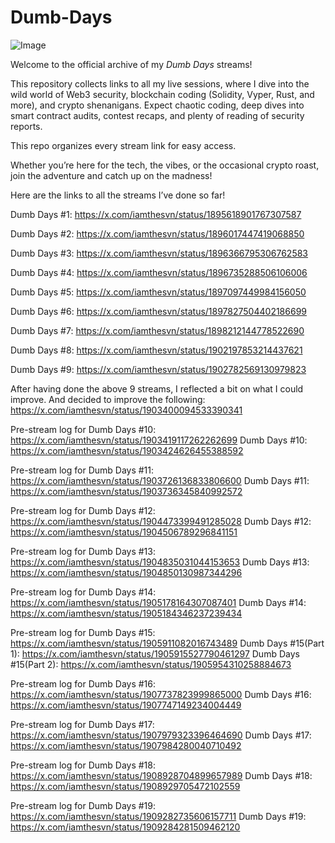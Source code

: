 # Dumb-Days

![Image](https://github.com/user-attachments/assets/5167a82f-6495-4c53-8a8f-bf6f6a26f37e)

Welcome to the official archive of my *Dumb Days* streams!

This repository collects links to all my live sessions, where I dive into the wild world of Web3 security, blockchain coding (Solidity, Vyper, Rust, and more), and crypto shenanigans. Expect chaotic coding, deep dives into smart contract audits, contest recaps, and plenty of reading of security reports.

This repo organizes every stream link for easy access.

Whether you’re here for the tech, the vibes, or the occasional crypto roast, join the adventure and catch up on the madness!

Here are the links to all the streams I’ve done so far! 

Dumb Days #1: https://x.com/iamthesvn/status/1895618901767307587

Dumb Days #2: https://x.com/iamthesvn/status/1896017447419068850

Dumb Days #3: https://x.com/iamthesvn/status/1896366795306762583

Dumb Days #4: https://x.com/iamthesvn/status/1896735288506106006

Dumb Days #5: https://x.com/iamthesvn/status/1897097449984156050

Dumb Days #6: https://x.com/iamthesvn/status/1897827504402186699

Dumb Days #7: https://x.com/iamthesvn/status/1898212144778522690

Dumb Days #8: https://x.com/iamthesvn/status/1902197853214437621

Dumb Days #9: https://x.com/iamthesvn/status/1902782569130979823

After having done the above 9 streams, I reflected a bit on what I could improve. And decided to improve the following:
https://x.com/iamthesvn/status/1903400094533390341

Pre-stream log for Dumb Days #10: https://x.com/iamthesvn/status/1903419117262262699
Dumb Days #10: https://x.com/iamthesvn/status/1903424626455388592

Pre-stream log for Dumb Days #11: https://x.com/iamthesvn/status/1903726136833806600
Dumb Days #11: https://x.com/iamthesvn/status/1903736345840992572

Pre-stream log for Dumb Days #12: https://x.com/iamthesvn/status/1904473399491285028
Dumb Days #12: https://x.com/iamthesvn/status/1904506789296841151

Pre-stream log for Dumb Days #13: https://x.com/iamthesvn/status/1904835031044153653
Dumb Days #13: https://x.com/iamthesvn/status/1904850130987344296

Pre-stream log for Dumb Days #14: https://x.com/iamthesvn/status/1905178164307087401
Dumb Days #14: https://x.com/iamthesvn/status/1905184346237239434

Pre-stream log for Dumb Days #15: https://x.com/iamthesvn/status/1905911082016743489
Dumb Days #15(Part 1): https://x.com/iamthesvn/status/1905915527790461297
Dumb Days #15(Part 2): https://x.com/iamthesvn/status/1905954310258884673


Pre-stream log for Dumb Days #16: https://x.com/iamthesvn/status/1907737823999865000
Dumb Days #16: https://x.com/iamthesvn/status/1907747149234004449

Pre-stream log for Dumb Days #17: https://x.com/iamthesvn/status/1907979323396464690
Dumb Days #17: https://x.com/iamthesvn/status/1907984280040710492

Pre-stream log for Dumb Days #18: https://x.com/iamthesvn/status/1908928704899657989
Dumb Days #18: https://x.com/iamthesvn/status/1908929705472102559

Pre-stream log for Dumb Days #19: https://x.com/iamthesvn/status/1909282735606157711
Dumb Days #19: https://x.com/iamthesvn/status/1909284281509462120


